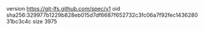 version https://git-lfs.github.com/spec/v1
oid sha256:329977b1229b828eb015d7df6687f652732c3fc06a7f92fec143628031bc3c4c
size 3975

